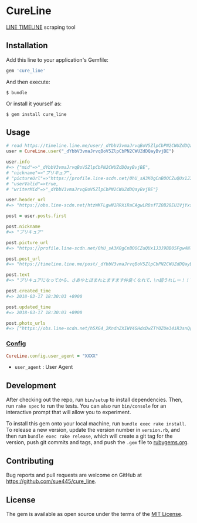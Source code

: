 # CureLine
[LINE TIMELINE](https://timeline.line.me/) scraping tool

## Installation

Add this line to your application's Gemfile:

```ruby
gem 'cure_line'
```

And then execute:

    $ bundle

Or install it yourself as:

    $ gem install cure_line

## Usage

```ruby
# read https://timeline.line.me/user/_dYbbV3vmaJrvqBoV5ZlpCbPN2CWUZdDQayBvjBE
user = CureLine.user("_dYbbV3vmaJrvqBoV5ZlpCbPN2CWUZdDQayBvjBE")

user.info
#=> {"mid"=>"_dYbbV3vmaJrvqBoV5ZlpCbPN2CWUZdDQayBvjBE",
# "nickname"=>"プリキュア",
# "pictureUrl"=>"https://profile.line-scdn.net/0hU_sA3K0gCnBOOCZuQUx1J3J9BB05Fgw4Nl9BQmxsUEZjCU0jewlCFWo-UEk3CRhxdQtCQ20_VRBk",
# "userValid"=>true,
# "writerMid"=>"_dYbbV3vmaJrvqBoV5ZlpCbPN2CWUZdDQayBvjBE"}

user.header_url
#=> "https://obs.line-scdn.net/htzWKFLgwN1RRXiRaCAgwLR0sfTZOB28EU1VjYxs0IWYTAjkDUFViZhhgJjJHUmRR"

post = user.posts.first 

post.nickname
#=> "プリキュア"

post.picture_url
#=> "https://profile.line-scdn.net/0hU_sA3K0gCnBOOCZuQUx1J3J9BB05Fgw4Nl9BQmxsUEZjCU0jewlCFWo-UEk3CRhxdQtCQ20_VRBk"

post.post_url
#=> "https://timeline.line.me/post/_dYbbV3vmaJrvqBoV5ZlpCbPN2CWUZdDQayBvjBE/1152127900305060448"

post.text
#=> "プリキュアになってから、さあやとほまれとますます仲良くなれて、\n超うれしー！！＼(^o^)／\n今日はビューティーハリーで、お互いに洋服をコーディネイトし合ったんだ～。\n\nさあやは、大人っぽいデザインのスカートがめっちゃ似合ってた！\nう～ん、絵のモデルさんになれそうなくらい素敵！( *´艸｀)\n\nほまれはオシャレ上級者しか着こなせないような、最先端のオールインワンがぴったり！\n背が高くて、足が長い人はいいな～、うぅ……(T_T)\n\nはぐたんはくまさんの耳がついたフードをかぶって……。\nきゃ、きゃ、きゃわたん～～～～(・´з`・)\n拝みたくなる可愛さでした♡\n\nで……私は！？私は何が似合うかな！？\nえっ……ハリーおすすめのどデカイ虎の絵が描いてあるトレーナー！！？\nみんな、似合ってるって言ってくれるけど……お腹抱えて笑ってるじゃん！！ヽ(`Д´)ﾉﾌﾟﾝﾌﾟﾝ\n\nう～ん、でも言われてみれば、たしかに似合ってるような……。\nこれを着こなせるって、逆にすごいかも☆(^ε^)\nはぁ～、今日もいい一日でした！"

post.created_time
#=> 2018-03-17 18:30:03 +0900

post.updated_time
#=> 2018-03-17 18:30:03 +0900

post.photo_urls
#=> ["https://obs.line-scdn.net/h5XG4_2KndnZXIWV4GHdxDwZTY0ZUe34iR3snQghNNkNUfSx0Qy4lRF9PPERUeS8iQy9gFwtOYENTfg"]
```

### [Config](lib/cure_line/config.rb)
```ruby
CureLine.config.user_agent = "XXXX"
```

* `user_agent` : User Agent

## Development

After checking out the repo, run `bin/setup` to install dependencies. Then, run `rake spec` to run the tests. You can also run `bin/console` for an interactive prompt that will allow you to experiment.

To install this gem onto your local machine, run `bundle exec rake install`. To release a new version, update the version number in `version.rb`, and then run `bundle exec rake release`, which will create a git tag for the version, push git commits and tags, and push the `.gem` file to [rubygems.org](https://rubygems.org).

## Contributing

Bug reports and pull requests are welcome on GitHub at https://github.com/sue445/cure_line.

## License

The gem is available as open source under the terms of the [MIT License](https://opensource.org/licenses/MIT).
